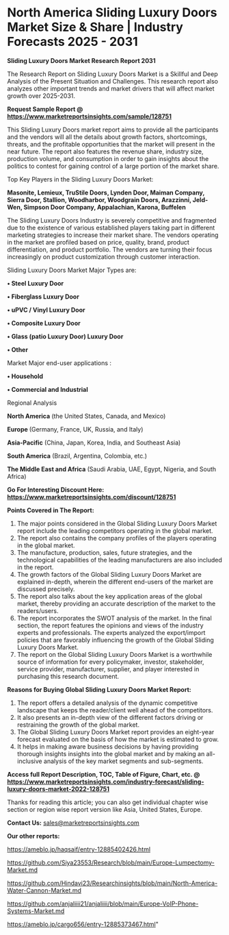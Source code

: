 # North America Sliding Luxury Doors Market Size & Share | Industry Forecasts 2025 - 2031

<strong>Sliding Luxury Doors Market Research Report 2031</strong>

The Research Report on Sliding Luxury Doors Market is a Skillful and Deep Analysis of the Present Situation and Challenges. This research report also analyzes other important trends and market drivers that will affect market growth over 2025-2031.

<strong>Request Sample Report @ <a href=https://www.marketreportsinsights.com/sample/128751>https://www.marketreportsinsights.com/sample/128751</a></strong>

This Sliding Luxury Doors market report aims to provide all the participants and the vendors will all the details about growth factors, shortcomings, threats, and the profitable opportunities that the market will present in the near future. The report also features the revenue share, industry size, production volume, and consumption in order to gain insights about the politics to contest for gaining control of a large portion of the market share.

Top Key Players in the Sliding Luxury Doors Market:

<strong>Masonite, Lemieux, TruStile Doors, Lynden Door, Maiman Company, Sierra Door, Stallion, Woodharbor, Woodgrain Doors, Arazzinni, Jeld-Wen, Simpson Door Company, Appalachian, Karona, Buffelen</strong>

The Sliding Luxury Doors Industry is severely competitive and fragmented due to the existence of various established players taking part in different marketing strategies to increase their market share. The vendors operating in the market are profiled based on price, quality, brand, product differentiation, and product portfolio. The vendors are turning their focus increasingly on product customization through customer interaction.

Sliding Luxury Doors Market Major Types are:

<strong>• Steel Luxury Door

• Fiberglass Luxury Door

• uPVC / Vinyl Luxury Door

• Composite Luxury Door

• Glass (patio Luxury Door) Luxury Door

• Other</strong>

Market Major end-user applications :

<strong>• Household

• Commercial and Industrial</strong>

Regional Analysis

</u><strong><b>North America</b></strong> (the United States, Canada, and Mexico)

<strong><b>Europe </b></strong>(Germany, France, UK, Russia, and Italy)

<strong><b>Asia-Pacific</b></strong> (China, Japan, Korea, India, and Southeast Asia)

<strong><b>South America</b></strong> (Brazil, Argentina, Colombia, etc.)

<strong><b>The Middle East and Africa</b></strong> (Saudi Arabia, UAE, Egypt, Nigeria, and South Africa)

<strong>Go For Interesting Discount Here: <a href=https://www.marketreportsinsights.com/discount/128751>https://www.marketreportsinsights.com/discount/128751</a></strong>

<strong>Points Covered in The Report:</strong>
<ol>
  <li>The major points considered in the Global Sliding Luxury Doors Market report include the leading competitors operating in the global market.</li>
  <li>The report also contains the company profiles of the players operating in the global market.</li>
  <li>The manufacture, production, sales, future strategies, and the technological capabilities of the leading manufacturers are also included in the report.</li>
  <li>The growth factors of the Global Sliding Luxury Doors Market are explained in-depth, wherein the different end-users of the market are discussed precisely.</li>
  <li>The report also talks about the key application areas of the global market, thereby providing an accurate description of the market to the readers/users.</li>
  <li>The report incorporates the SWOT analysis of the market. In the final section, the report features the opinions and views of the industry experts and professionals. The experts analyzed the export/import policies that are favorably influencing the growth of the Global Sliding Luxury Doors Market.</li>
  <li>The report on the Global Sliding Luxury Doors Market is a worthwhile source of information for every policymaker, investor, stakeholder, service provider, manufacturer, supplier, and player interested in purchasing this research document.</li>
</ol>
<strong>Reasons for Buying Global Sliding Luxury Doors Market Report:</strong>

<ol>
  <li>The report offers a detailed analysis of the dynamic competitive landscape that keeps the reader/client well ahead of the competitors.</li>
  <li>It also presents an in-depth view of the different factors driving or restraining the growth of the global market.</li>
  <li>The Global Sliding Luxury Doors Market report provides an eight-year forecast evaluated on the basis of how the market is estimated to grow.</li>
  <li>It helps in making aware business decisions by having providing thorough insights insights into the global market and by making an all-inclusive analysis of the key market segments and sub-segments.</li>
</ol>
<strong>Access full Report Description, TOC, Table of Figure, Chart, etc. @ <a href=https://www.marketreportsinsights.com/industry-forecast/sliding-luxury-doors-market-2022-128751>https://www.marketreportsinsights.com/industry-forecast/sliding-luxury-doors-market-2022-128751</a></strong>


Thanks for reading this article; you can also get individual chapter wise section or region wise report version like Asia, United States, Europe.

<strong>Contact Us:</strong>
sales@marketreportsinsights.com

<strong>Our other reports:</strong>

<a href=https://ameblo.jp/haqsaif/entry-12885402426.html>https://ameblo.jp/haqsaif/entry-12885402426.html</a>

<a href=https://github.com/Siya23553/Research/blob/main/Europe-Lumpectomy-Market.md>https://github.com/Siya23553/Research/blob/main/Europe-Lumpectomy-Market.md</a>

<a href=https://github.com/Hindavi23/Researchinsights/blob/main/North-America-Water-Cannon-Market.md>https://github.com/Hindavi23/Researchinsights/blob/main/North-America-Water-Cannon-Market.md</a>

<a href=https://github.com/anjaliiii21/anjaliiii/blob/main/Europe-VoIP-Phone-Systems-Market.md>https://github.com/anjaliiii21/anjaliiii/blob/main/Europe-VoIP-Phone-Systems-Market.md</a>

<a href=https://ameblo.jp/cargo656/entry-12885373467.html>https://ameblo.jp/cargo656/entry-12885373467.html</a>"
